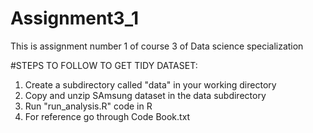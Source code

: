 # Assignment3_1
This is assignment number 1 of course 3 of Data science specialization 

#STEPS TO FOLLOW TO GET TIDY DATASET:
1. Create a subdirectory called "data" in your working directory
2. Copy and unzip SAmsung dataset in the data subdirectory
3. Run "run_analysis.R" code in R
4. For reference go through Code Book.txt 
